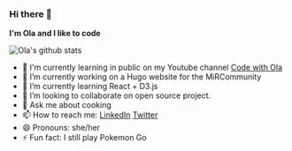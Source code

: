 ### Hi there 👋

**I'm Ola and I like to code**

![Ola's github stats](https://github-readme-stats.vercel.app/api?username=zaynaib&show_icons=true&theme=material-palenight)

- 🎥 I'm currently learning in public on my Youtube channel [Code with Ola](https://www.youtube.com/channel/UCCKgha-Y5wmJ2abaG9EusMA)
- 🔭 I’m currently working on a Hugo website for the MiRCommunity 
- 🌱 I’m currently learning React + D3.js
- 👯 I’m looking to collaborate on open source project.
- 💬 Ask me about cooking
- 📫 How to reach me: [LinkedIn](https://www.linkedin.com/in/zaynaib-ola-giwa/) [Twitter](https://twitter.com/AmazingSpeciali)
- 😄 Pronouns: she/her
- ⚡ Fun fact: I still play Pokemon Go 

